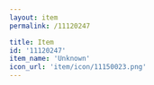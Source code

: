 ```yaml
---
layout: item
permalink: /11120247

title: Item
id: '11120247'
item_name: 'Unknown'
icon_url: 'item/icon/11150023.png'
---
```

